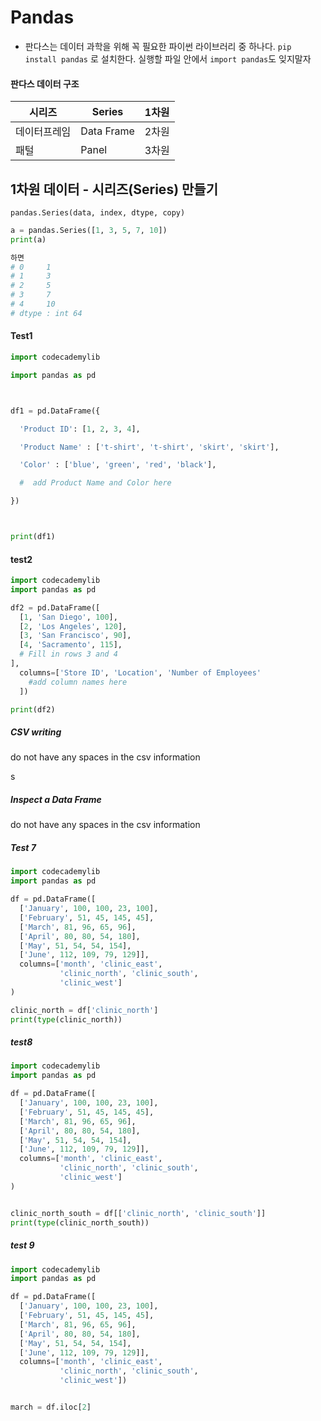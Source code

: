 # Pandas 
* 판다스는 데이터 과학을 위해 꼭 필요한 파이썬 라이브러리 중 하나다. 
`pip install pandas` 로 설치한다.
실행할 파일 안에서 `import pandas`도 잊지말자

#### 판다스 데이터 구조
| 시리즈       | Series     | 1차원 |
| ------------ | ---------- | ----- |
| 데이터프레임 | Data Frame | 2차원 |
| 패털         | Panel      | 3차원 |

## 1차원 데이터 - 시리즈(Series) 만들기
`pandas.Series(data, index, dtype, copy)`

```python
a = pandas.Series([1, 3, 5, 7, 10])
print(a)

하면 
# 0     1
# 1     3
# 2     5
# 3     7
# 4     10
# dtype : int 64
```



#### Test1

```python
import codecademylib

import pandas as pd



df1 = pd.DataFrame({

  'Product ID': [1, 2, 3, 4],

  'Product Name' : ['t-shirt', 't-shirt', 'skirt', 'skirt'],

  'Color' : ['blue', 'green', 'red', 'black'],

  #  add Product Name and Color here

})



print(df1)
```



#### test2

```python
import codecademylib
import pandas as pd

df2 = pd.DataFrame([
  [1, 'San Diego', 100],
  [2, 'Los Angeles', 120],
  [3, 'San Francisco', 90],
  [4, 'Sacramento', 115],
  # Fill in rows 3 and 4
],
  columns=['Store ID', 'Location', 'Number of Employees'
    #add column names here
  ])

print(df2)
```



##### CSV writing

do not have any spaces in the csv information

s

##### Inspect a Data Frame

do not have any spaces in the csv information





##### Test 7

```python
import codecademylib
import pandas as pd

df = pd.DataFrame([
  ['January', 100, 100, 23, 100],
  ['February', 51, 45, 145, 45],
  ['March', 81, 96, 65, 96],
  ['April', 80, 80, 54, 180],
  ['May', 51, 54, 54, 154],
  ['June', 112, 109, 79, 129]],
  columns=['month', 'clinic_east',
           'clinic_north', 'clinic_south',
           'clinic_west']
)

clinic_north = df['clinic_north']
print(type(clinic_north))
```





##### test8

```python
import codecademylib
import pandas as pd

df = pd.DataFrame([
  ['January', 100, 100, 23, 100],
  ['February', 51, 45, 145, 45],
  ['March', 81, 96, 65, 96],
  ['April', 80, 80, 54, 180],
  ['May', 51, 54, 54, 154],
  ['June', 112, 109, 79, 129]],
  columns=['month', 'clinic_east',
           'clinic_north', 'clinic_south',
           'clinic_west']
)


clinic_north_south = df[['clinic_north', 'clinic_south']]
print(type(clinic_north_south))
```





##### test 9

```python
import codecademylib
import pandas as pd

df = pd.DataFrame([
  ['January', 100, 100, 23, 100],
  ['February', 51, 45, 145, 45],
  ['March', 81, 96, 65, 96],
  ['April', 80, 80, 54, 180],
  ['May', 51, 54, 54, 154],
  ['June', 112, 109, 79, 129]],
  columns=['month', 'clinic_east',
           'clinic_north', 'clinic_south',
           'clinic_west'])


march = df.iloc[2]
```

